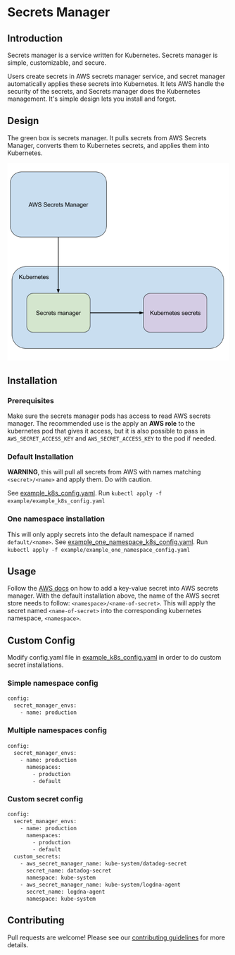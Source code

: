 # Secrets Manager

## Introduction
Secrets manager is a service written for Kubernetes. Secrets manager is simple, customizable, and secure.

Users create secrets in AWS secrets manager service, and secret manager automatically applies these secrets into Kubernetes. It lets AWS handle the security of the secrets, and Secrets manager does the Kubernetes management. It's simple design lets you install and forget.


## Design
The green box is secrets manager. It pulls secrets from AWS Secrets Manager, converts them to Kubernetes secrets, and applies them into Kubernetes.

![Arch Logo](/images/arch.png)

## Installation
### Prerequisites
Make sure the secrets manager pods has access to read AWS secrets manager. The recommended use is the apply an **AWS role** to the kubernetes pod that gives it access, but it is also possible to pass in `AWS_SECRET_ACCESS_KEY` and `AWS_SECRET_ACCESS_KEY` to the pod if needed.

### Default Installation
 **WARNING**, this will pull all secrets from AWS with names matching `<secret>/<name>` and apply them. Do with caution.

See [example_k8s_config.yaml](https://github.com/limebike/secrets-manager/blob/master/example/example_k8s_config.yaml). Run `kubectl apply -f example/example_k8s_config.yaml`

### One namespace installation
This will only apply secrets into the default namespace if named `default/<name>`. See [example_one_namespace_k8s_config.yaml](https://github.com/limebike/secrets-manager/blob/master/example/example_one_namespace_config.yaml). Run `kubectl apply -f example/example_one_namespace_config.yaml`

## Usage
Follow the [AWS docs](https://docs.aws.amazon.com/secretsmanager/latest/userguide//tutorials_basic.html) on how to add a key-value secret into AWS secrets manager.
With the default installation above, the name of the AWS secret store needs to follow: `<namespace>/<name-of-secret>`. This will apply the secret named `<name-of-secret>`  into the corresponding kubernetes namespace, `<namespace>`.


## Custom Config
Modify config.yaml file in [example_k8s_config.yaml](https://github.com/limebike/secrets-manager/blob/master/example/example_k8s_config.yaml) in order to do custom secret installations.

### Simple namespace config
```
config:
  secret_manager_envs:
    - name: production
```

### Multiple namespaces config
```
config:
  secret_manager_envs:
    - name: production
      namespaces:
        - production
        - default
```

### Custom secret config
```
config:
  secret_manager_envs:
    - name: production
      namespaces:
        - production
        - default
  custom_secrets:
    - aws_secret_manager_name: kube-system/datadog-secret
      secret_name: datadog-secret
      namespace: kube-system
    - aws_secret_manager_name: kube-system/logdna-agent
      secret_name: logdna-agent
      namespace: kube-system
```

## Contributing
Pull requests are welcome! Please see our [contributing guidelines](https://github.com/limebike/secrets-manager/blob/master/.github/CONTRIBUTING.md) for more details.